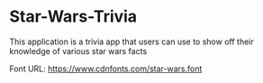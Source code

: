  # Star-Wars-Trivia
This application is a trivia app that users can use to show off their knowledge of various star wars facts

Font URL: https://www.cdnfonts.com/star-wars.font
